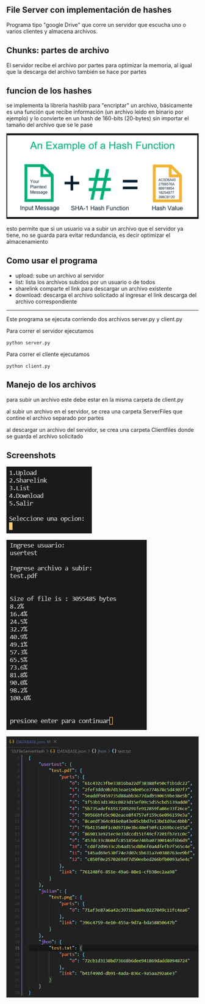 ## File Server con implementación de hashes

Programa tipo "google Drive" que corre un servidor que escucha uno o varios clientes y almacena archivos.

## Chunks: partes de archivo

El servidor recibe el archivo por partes para optimizar la memoria, al igual que la descarga del archivo también se hace por partes

## funcion de los hashes

se implementa la libreria hashlib para "encriptar" un archivo, básicamente es una función que recibe información (un archivo leido en binario por ejemplo) y lo convierte en un hash de 160-bits (20-bytes) sin importar el tamaño del archivo que se le pase

![](../Screenshots/sha1.png)

esto permite que si un usuario va a subir un archivo que el servidor ya tiene, no se guarda para evitar redundancia, es decir optimizar el almacenamiento

## Como usar el programa
  
- upload: sube un archivo al servidor
- list: lista los archivos subidos por un usuario o de todos
- sharelink comparte el link para descargar un archivo existente
- download: descarga el archivo solicitado al ingresar el link descarga del archivo correspondiente

---

Este programa se ejecuta corriendo dos archivos server.py  y client.py

Para correr el servidor ejecutamos

```console
python server.py
```

Para correr el cliente ejecutamos

```console
python client.py
```

## Manejo de los archivos

para subir un archivo este debe estar en la misma carpeta de client.py

al subir un archivo en el servidor, se crea una carpeta ServerFiles que contine el archivo separado por partes

al descargar un archivo del servidor, se crea una carpeta Clientfiles donde se guarda el archivo solicitado

## Screenshots

![](../Screenshots/10_MenuCliente.png)

![](../Screenshots/10_MenuCliente2.png)

![](../Screenshots/10_DATABASE.png)
